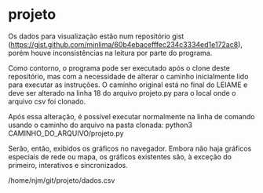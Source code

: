 # projeto

Os dados para visualização estão num repositório gist (https://gist.github.com/mjnlima/60b4ebacefffec234c3334ed1e172ac8), porém houve inconsistências na leitura por parte do programa.

Como contorno, o programa pode ser executado após o clone deste repositório, mas com a necessidade de alterar o caminho inicialmente lido para executar as instruções. O caminho original está no final do LEIAME e deve ser alterado na linha 18 do arquivo projeto.py para o local onde o arquivo csv foi clonado.

Após essa alteração, é possível executar normalmente na linha de comando usando o caminho do arquivo na pasta clonada: python3  CAMINHO_DO_ARQUIVO/projeto.py

Serão, então, exibidos os gráficos no navegador. Embora não haja gráficos especiais de rede ou mapa, os gráficos existentes são, à exceção do primeiro, interativos e sincronizados.


/home/njm/git/projeto/dados.csv
